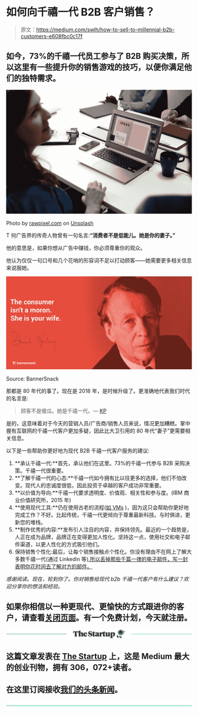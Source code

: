 # 如何向千禧一代 B2B 客户销售？

> 原文：<https://medium.com/swlh/how-to-sell-to-millennial-b2b-customers-e608fbc0c17f>

## 如今，73%的千禧一代员工参与了 B2B 购买决策，所以这里有一些提升你的销售游戏的技巧，以便你满足他们的独特需求。

![](img/a6dd30859e0e1bd8a5b74efc2641ab9a.png)

Photo by [rawpixel.com](https://unsplash.com/photos/CabUqKlvKX0?utm_source=unsplash&utm_medium=referral&utm_content=creditCopyText) on [Unsplash](https://unsplash.com/search/photos/millenial?utm_source=unsplash&utm_medium=referral&utm_content=creditCopyText)

T 何广告界的传奇人物曾有一句名言:**“消费者不是低能儿。她是你的妻子。”**

他的意思是，如果你想从广告中赚钱，你必须尊重你的观众。

他认为仅仅一句口号和几个花哨的形容词不足以打动顾客——她需要更多相关信息来说服她。

![](img/129abf42a4cd35a1f955917863fe4494.png)

Source: BannerSnack

那都是 80 年代的事了。现在是 2018 年，是时候升级了。更准确地代表我们时代的名言是:

> 顾客不是傻瓜。她是千禧一代。— [KP](https://twitter.com/thisiskp_)

是的，这意味着对于今天的营销人员/广告商/销售人员来说，情况更加糟糕。掌中握有互联网的千禧一代客户更加多疑，因此比大卫引用的 80 年代“妻子”更需要相关信息。

以下是一些帮助你更好地为现代 B2B 千禧一代客户服务的建议:

1.  **承认千禧一代:**首先，承认他们在这里。73%的千禧一代参与 B2B 采购决策。千禧一代很重要。
2.  **了解千禧一代的心态:**千禧一代如今拥有比以往更多的选择，他们不怕改变。现代人的忠诚度很低，因此投资于卓越的客户成功非常重要。
3.  **以价值为导向:**千禧一代要求透明度、价值观、相关性和参与度。(IBM 商业价值研究所，2015 年)
4.  **使用现代工具:**仍在使用古老的流程([如 VMs](https://www.inc.com/ryan-jenkins/5-reasons-millennials-aren-t-answering-your-phone-call.html) )，因为这只会帮助你更好地完成工作？不好。比起传统，千禧一代更倾向于尊重最新科技。与时俱进，更新您的堆栈。
5.  **制作优秀的内容:**发布引人注目的内容，并保持领先。最近的一个趋势是，人正在成为品牌，品牌正在变得更加人性化。坚持这一点，使用社交和电子邮件渠道，以更人性化的方式吸引他们。
6.  保持销售个性化:最后，让每个销售接触点个性化。你没有理由不在网上了解大多数千禧一代(通过 Linkedin 等[),所以丢掉那些千篇一律的电子邮件，写一封表明你花时间去了解对方的邮件。](https://business.linkedin.com/sales-solutions/blog/4/4-ways-to-personalize-your-social-selling)

*感谢阅读。现在，轮到你了。你对销售给现代 b2b 千禧一代客户有什么建议？欢迎分享你的想法和经验。*

## 如果你相信以一种更现代、更愉快的方式跟进你的客户，请查看[关闭页面](http://www.getclosingpage.com)。有一个免费计划，今天就注册。

[![](img/308a8d84fb9b2fab43d66c117fcc4bb4.png)](https://medium.com/swlh)

## 这篇文章发表在 [The Startup](https://medium.com/swlh) 上，这是 Medium 最大的创业刊物，拥有 306，072+读者。

## 在这里订阅接收[我们的头条新闻](http://growthsupply.com/the-startup-newsletter/)。

[![](img/b0164736ea17a63403e660de5dedf91a.png)](https://medium.com/swlh)